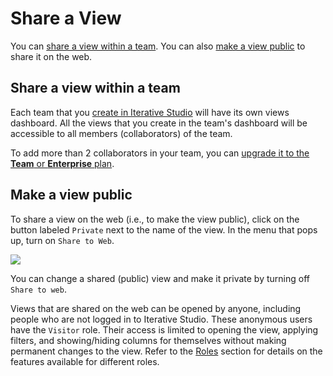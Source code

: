 # Share a View

You can [share a view within a team](#share-a-view-within-a-team). You can also
[make a view public](#make-a-view-public) to share it on the web.

## Share a view within a team

Each team that you [create in Iterative Studio](/doc/studio/user-guide/teams)
will have its own views dashboard. All the views that you create in the team's
dashboard will be accessible to all members (collaborators) of the team.

To add more than 2 collaborators in your team, you can
[upgrade it to the **Team** or **Enterprise** plan](/doc/studio/user-guide/change-team-plan-and-size).

## Make a view public

To share a view on the web (i.e., to make the view public), click on the button
labeled `Private` next to the name of the view. In the menu that pops up, turn
on `Share to Web`.

![](https://static.iterative.ai/img/studio/view_share.png)

You can change a shared (public) view and make it private by turning off
`Share to web`.

Views that are shared on the web can be opened by anyone, including people who
are not logged in to Iterative Studio. These anonymous users have the `Visitor`
role. Their access is limited to opening the view, applying filters, and
showing/hiding columns for themselves without making permanent changes to the
view. Refer to the [Roles](/doc/studio/user-guide/teams#roles) section for
details on the features available for different roles.
